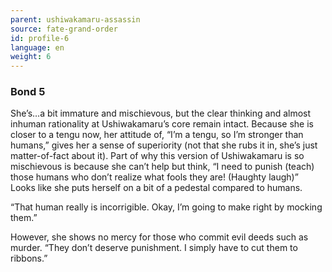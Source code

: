 ```yaml
---
parent: ushiwakamaru-assassin
source: fate-grand-order
id: profile-6
language: en
weight: 6
---
```


### Bond 5

She’s…a bit immature and mischievous, but the clear thinking and almost inhuman rationality at Ushiwakamaru’s core remain intact. Because she is closer to a tengu now, her attitude of, “I’m a tengu, so I’m stronger than humans,” gives her a sense of superiority (not that she rubs it in, she’s just matter-of-fact about it). Part of why this version of Ushiwakamaru is so mischievous is because she can’t help but think, “I need to punish (teach) those humans who don’t realize what fools they are! (Haughty laugh)” Looks like she puts herself on a bit of a pedestal compared to humans.

“That human really is incorrigible. Okay, I’m going to make right by mocking them.”

However, she shows no mercy for those who commit evil deeds such as murder. “They don’t deserve punishment. I simply have to cut them to ribbons.”
